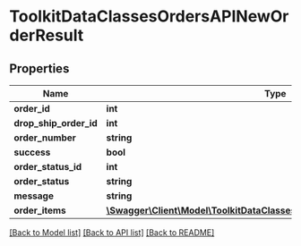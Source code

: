 # ToolkitDataClassesOrdersAPINewOrderResult

## Properties
Name | Type | Description | Notes
------------ | ------------- | ------------- | -------------
**order_id** | **int** |  | [optional] 
**drop_ship_order_id** | **int** |  | [optional] 
**order_number** | **string** |  | [optional] 
**success** | **bool** |  | [optional] 
**order_status_id** | **int** |  | [optional] 
**order_status** | **string** |  | [optional] 
**message** | **string** |  | [optional] 
**order_items** | [**\Swagger\Client\Model\ToolkitDataClassesOrdersAPINewOrderResultItems[]**](ToolkitDataClassesOrdersAPINewOrderResultItems.md) |  | [optional] 

[[Back to Model list]](../README.md#documentation-for-models) [[Back to API list]](../README.md#documentation-for-api-endpoints) [[Back to README]](../README.md)


